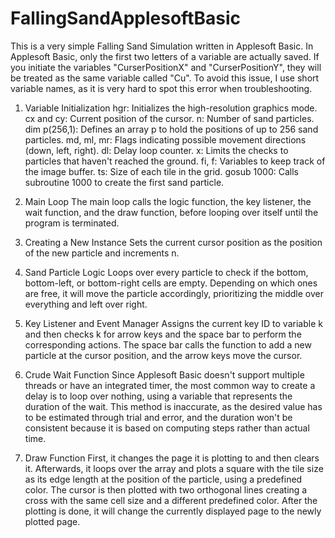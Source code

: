 # FallingSandApplesoftBasic
This is a very simple Falling Sand Simulation written in Applesoft Basic. In Applesoft Basic, only the first two letters of a variable are actually saved. If you initiate the variables "CurserPositionX" and "CurserPositionY", they will be treated as the same variable called "Cu". To avoid this issue, I use short variable names, as it is very hard to spot this error when troubleshooting.

1. Variable Initialization
hgr: Initializes the high-resolution graphics mode.
cx and cy: Current position of the cursor.
n: Number of sand particles.
dim p(256,1): Defines an array p to hold the positions of up to 256 sand particles.
md, ml, mr: Flags indicating possible movement directions (down, left, right).
dl: Delay loop counter.
x: Limits the checks to particles that haven't reached the ground.
fi, f: Variables to keep track of the image buffer.
ts: Size of each tile in the grid.
gosub 1000: Calls subroutine 1000 to create the first sand particle.

3. Main Loop
The main loop calls the logic function, the key listener, the wait function, and the draw function, before looping over itself until the program is terminated.

4. Creating a New Instance
Sets the current cursor position as the position of the new particle and increments n.

5. Sand Particle Logic
Loops over every particle to check if the bottom, bottom-left, or bottom-right cells are empty. Depending on which ones are free, it will move the particle accordingly, prioritizing the middle over everything and left over right.

6. Key Listener and Event Manager
Assigns the current key ID to variable k and then checks k for arrow keys and the space bar to perform the corresponding actions. The space bar calls the function to add a new particle at the cursor position, and the arrow keys move the cursor.

7. Crude Wait Function
Since Applesoft Basic doesn't support multiple threads or have an integrated timer, the most common way to create a delay is to loop over nothing, using a variable that represents the duration of the wait. This method is inaccurate, as the desired value has to be estimated through trial and error, and the duration won't be consistent because it is based on computing steps rather than actual time.

8. Draw Function
First, it changes the page it is plotting to and then clears it. Afterwards, it loops over the array and plots a square with the tile size as its edge length at the position of the particle, using a predefined color. The cursor is then plotted with two orthogonal lines creating a cross with the same cell size and a different predefined color. After the plotting is done, it will change the currently displayed page to the newly plotted page.
